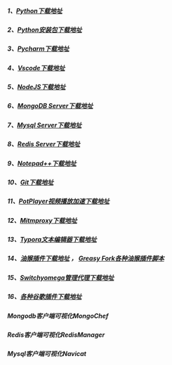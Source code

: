 ##### 1、[Python下载地址](https://www.python.org/getit/)
##### 2、[Python安装包下载地址](https://www.lfd.uci.edu/~gohlke/pythonlibs/)
##### 3、[Pycharm下载地址](https://www.jetbrains.com/pycharm/download/#section=windows)
##### 4、[Vscode下载地址](https://code.visualstudio.com/download)
##### 5、[NodeJS下载地址](https://nodejs.org/en/download/)
##### 6、[MongoDB Server下载地址](https://www.mongodb.com/try/download/community)
##### 7、[Mysql Server下载地址](https://dev.mysql.com/downloads/mysql/)
##### 8、[Redis Server下载地址](https://redis.io/download)
##### 9、[Notepad++下载地址](https://notepad-plus.en.softonic.com/)
##### 10、[Git下载地址](https://www.git-scm.com/download/)
##### 11、[PotPlayer视频播放加速下载地址](https://daumpotplayer.com/download/)
##### 12、[Mitmproxy下载地址](https://www.mitmproxy.org/)
##### 13、[Typora文本编辑器下载地址](https://www.typora.io/)
##### 14、[油猴插件下载地址](https://www.chrome666.com/chrome-extension/tampermonkey.html)  ， [Greasy Fork各种油猴插件脚本](https://greasyfork.org/zh-CN/scripts?q=)
##### 15、[Switchyomega管理代理下载地址](https://www.chrome666.com/chrome-extension/proxy_switchyomega.html)
##### 16、[各种谷歌插件下载地址](https://www.chrome666.com/?s=) 
##### Mongodb客户端可视化MongoChef
##### Redis客户端可视化RedisManager
##### Mysql客户端可视化Navicat
